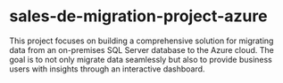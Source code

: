 # sales-de-migration-project-azure
This project focuses on building a comprehensive solution for migrating data from an on-premises SQL Server database to the Azure cloud. The goal is to not only migrate data seamlessly but also to provide business users with insights through an interactive dashboard.
